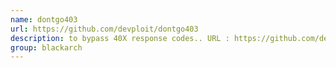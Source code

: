 ```yaml
---
name: dontgo403
url: https://github.com/devploit/dontgo403
description: to bypass 40X response codes.. URL : https://github.com/devploit/dontgo403 Groups : blackarch blackarch-webapp blackarch-exploitation blackarch-scanner
group: blackarch
---
```

